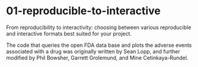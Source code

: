 # 01-reproducible-to-interactive

From reproducibility to interactivity: choosing between various reproducible 
and interactive formats best suited for your project.

The code that queries the open FDA data base and plots the adverse events 
associated with a drug was originally written by Sean Lopp, and further modified 
by Phil Bowsher, Garrett Grolemund, and Mine Cetinkaya-Rundel.
